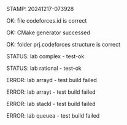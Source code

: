 STAMP: 20241217-073928
OK: file codeforces.id is correct
OK: CMake generator successed
OK: folder prj.codeforces structure is correct
STATUS: lab complex - test-ok
STATUS: lab rational - test-ok
ERROR: lab arrayd - test build failed
ERROR: lab arrayt - test build failed
ERROR: lab stackl - test build failed
ERROR: lab queuea - test build failed

